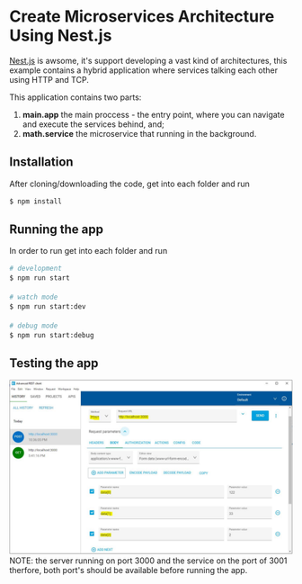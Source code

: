 # Create Microservices Architecture Using Nest.js

[Nest.js](https://docs.nestjs.com/) is awsome, it's support developing a vast kind of architectures, this example contains a hybrid application where services talking each other using HTTP and TCP. 
<br />

This application contains two parts: 
1. <b>main.app</b> the main proccess - the entry point, where you can navigate and execute the services behind, and;
2. <b>math.service</b> the microservice that running in the background. 

## Installation
After cloning/downloading the code, get into each folder and run 
```bash
$ npm install
```

## Running the app
In order to run get into each folder and run
```bash
# development
$ npm run start

# watch mode
$ npm run start:dev

# debug mode
$ npm run start:debug
```
## Testing the app
<img src="./ms.JPG" alt="Test The APP" />
NOTE: the server running on port 3000 and the service on the port of 3001 therfore, both port's should be available before running the app. 
